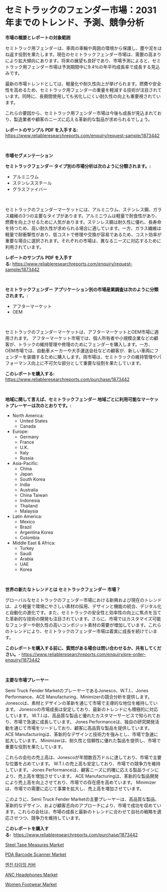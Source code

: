 <p><h1>セミトラックのフェンダー市場：2031年までのトレンド、予測、競争分析</h1></p><p><strong>市場の概要とレポートの対象範囲</strong></p>
<p><p>セミトラック用フェンダーは、車両の車輪や周囲の環境から保護し、塵や泥をはね返す役割を果たします。現在のセミトラックフェンダー市場は、需要の高まりにより拡大傾向にあります。将来の展望も良好であり、市場予測によると、セミトラック用フェンダー市場は予測期間中に9.4％の年平均成長率で成長する見込みです。</p><p>最新の市場トレンドとしては、軽量化や耐久性向上が挙げられます。燃費や安全性を高めるため、セミトラック用フェンダーの重量を軽減する技術が注目されています。同時に、長期間使用しても劣化しにくい耐久性の向上も重要視されています。</p><p>これらの要因から、セミトラック用フェンダー市場は今後も成長が見込まれており、製造業者や顧客のニーズに応える革新的な製品が求められるでしょう。</p></p>
<p><strong>レポートのサンプル PDF を入手する:</strong> <a href="https://www.reliableresearchreports.com/enquiry/request-sample/1873442">https://www.reliableresearchreports.com/enquiry/request-sample/1873442</a></p>
<p>&nbsp;</p>
<p><strong>市場セグメンテーション</strong></p>
<p><strong>セミトラックフェンダー タイプ別の市場分析は次のように分類されます。:</strong></p>
<p><ul><li>アルミニウム</li><li>ステンレススチール</li><li>グラスファイバー</li></ul></p>
<p>&nbsp;</p>
<p><p>セミトラックのフェンダーマーケットには、アルミニウム、ステンレス鋼、ガラス繊維の3つの主要なタイプがあります。アルミニウムは軽量で耐食性があり、燃費を向上させるために人気があります。ステンレス鋼は耐久性に優れ、長寿命を持つため、高い耐久性が求められる場合に適しています。一方、ガラス繊維は軽量で耐衝撃性があり、低コストで修理や交換が容易であるため、コスト効率が重要な場合に選択されます。それぞれの市場は、異なるニーズに対応するために利用されています。</p></p>
<p><strong>レポートのサンプル PDF を入手する:</strong>&nbsp;<a href="https://www.reliableresearchreports.com/enquiry/request-sample/1873442">https://www.reliableresearchreports.com/enquiry/request-sample/1873442</a></p>
<p>&nbsp;</p>
<p><strong> セミトラックフェンダー アプリケーション別の市場産業調査は次のように分類されます。:</strong></p>
<p><ul><li>アフターマーケット</li><li>OEM</li></ul></p>
<p>&nbsp;</p>
<p><p>セミトラックのフェンダーマーケットは、アフターマーケットとOEM市場に適用されます。 アフターマーケット市場では、個人所有者や小規模企業などの顧客が、トラックの維持管理や修理のためにフェンダーを購入します。一方、OEM市場では、自動車メーカーや大手運送会社などの顧客が、新しい車両にフェンダーを装備するために購入します。両市場は、セミトラックの維持管理やパフォーマンス向上に不可欠な部分として重要な役割を果たしています。</p></p>
<p><strong>このレポートを購入する:</strong>&nbsp; <a href="https://www.reliableresearchreports.com/purchase/1873442">https://www.reliableresearchreports.com/purchase/1873442</a></p>
<p>&nbsp;</p>
<p><strong>地域に関して言えば、セミトラックフェンダー 地域ごとに利用可能なマーケットプレーヤーは次のとおりです。:</strong></p>
<p><ul>
    <li>
        North America:
        <ul>
            <li>United States</li>
            <li>Canada</li>
        </ul>
    </li>
    <li>
        Europe:
        <ul>
            <li>Germany</li>
            <li>France</li>
            <li>U.K.</li>
            <li>Italy</li>
            <li>Russia</li>
        </ul>
    </li>
    <li>
        Asia-Pacific:
        <ul>
            <li>China</li>
            <li>Japan</li>
            <li>South Korea</li>
            <li>India</li>
            <li>Australia</li>
            <li>China Taiwan</li>
            <li>Indonesia</li>
            <li>Thailand</li>
            <li>Malaysia</li>
        </ul>
    </li>
    <li>
        Latin America:
        <ul>
            <li>Mexico</li>
            <li>Brazil</li>
            <li>Argentina Korea</li>
            <li>Colombia</li>
        </ul>
    </li>
    <li>
        Middle East & Africa:
        <ul>
            <li>Turkey</li>
            <li>Saudi</li>
            <li>Arabia</li>
            <li>UAE</li>
            <li>Korea</li>
        </ul>
    </li>
    </ul></p>
<p>&nbsp;</p>
<p><strong>世界の新たなトレンドとは セミトラックフェンダー 市場？</strong></p>
<p><p>グローバルなセミトラックのフェンダー市場における新興および現在のトレンドは、より軽量で環境にやさしい素材の採用、デザインと機能の統合、デジタル化と自動化の進化です。また、セミトラックの安全性と効率性の向上に焦点を当てた革新的な技術の開発も注目されています。さらに、市場ではカスタマイズ可能なフェンダーや耐久性の高いコンポジット素材の需要が増加しています。これらのトレンドにより、セミトラックのフェンダー市場は着実に成長を続けています。</p></p>
<p><strong>このレポートを購入する前に、質問がある場合は問い合わせるか、共有してください。</strong>- <a href="https://www.reliableresearchreports.com/enquiry/pre-order-enquiry/1873442">https://www.reliableresearchreports.com/enquiry/pre-order-enquiry/1873442</a></p>
<p>&nbsp;</p>
<p><strong>主要な市場プレーヤー</strong></p>
<p><p>Semi Truck Fender MarketのプレーヤーであるJonesco、W.T.I.、Jones Performance、ACE Manufacturing、Minimizerの競合分析を提供します。 Jonescoは、素材とデザインの革新を通じて市場で主導的な地位を維持しています。 Jonescoの市場成長は安定しており、最新のトレンドにも積極的に対応しています。 W.T.I.は、高品質な製品と優れたカスタマーサービスで知られており、市場で急速に成長しています。 Jones Performanceは、独自の研究開発活動を通じて市場をリードしており、顧客に高品質な製品を提供しています。 ACE Manufacturingは、革新的なデザインと技術力を強みとし、市場で急速に拡大しています。 Minimizerは、耐久性と信頼性に優れた製品を提供し、市場で重要な役割を果たしています。</p><p>これらの会社の売上高は、Jonescoが年間数百万ドルに達しており、市場で主要な位置を占めています。 W.T.I.の売上高も安定しており、市場での競争力を維持しています。 Jones Performanceは、顧客ニーズに的確に応える製品ラインにより、売上高を増加させています。 ACE Manufacturingは、革新的な製品開発により売上高を向上させており、市場での存在感を高めています。 Minimizerは、市場での需要に応じて事業を拡大し、売上高を増加させています。</p><p>このように、Semi Truck Fender Marketの主要プレーヤーは、高品質な製品、革新的なデザイン、および顧客志向のアプローチにより、市場で成功を収めています。これらの会社は、市場の成長と最新のトレンドに合わせて自社の戦略を適応させつつ、競争力を維持しています。</p></p>
<p><strong>このレポートを購入する:</strong>&nbsp;&nbsp;<a href="https://www.reliableresearchreports.com/purchase/1873442">https://www.reliableresearchreports.com/purchase/1873442</a></p>
<p><p><a href="https://github.com/arionmp/Market-Research-Report-List-2/blob/main/steel-tape-measures-market.md">Steel Tape Measures Market</a></p><p><a href="https://view.publitas.com/reportprime-1/pda-barcode-scanner-market-size-reflecting-a-forecast-till-2031-market-by-type-by-application-and-by-geography/">PDA Barcode Scanner Market</a></p><p><a href="https://github.com/vsnao330707/Market-Research-Report-List-1/blob/main/53178402235.md">엔진 타이밍 커버</a></p><p><a href="https://issuu.com/reportprime-2/docs/anc-headphones-market-size-2030.pptx">ANC Headphones Market</a></p><p><a href="https://github.com/markusgodoy/Market-Research-Report-List-2/blob/main/women-footwear-market.md">Women Footwear Market</a></p></p>